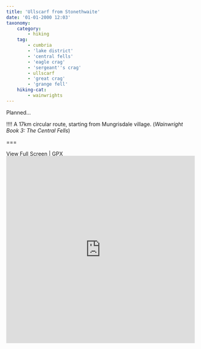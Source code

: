 ```yaml
---
title: 'Ullscarf from Stonethwaite'
date: '01-01-2000 12:03'
taxonomy:
    category:
        - hiking
    tag:
        - cumbria
        - 'lake district'
        - 'central fells'
        - 'eagle crag'
        - 'sergeant''s crag'
        - ullscarf
        - 'great crag'
        - 'grange fell'
    hiking-cat:
        - wainwrights
---
```


Planned...

!!!! A 17km circular route, starting from Mungrisdale village. (*Wainwright Book 3: The Central Fells*)

===

[View Full Screen](https://map.mootparadox.com/full/ullscarf-plan) | [GPX](https://map.mootparadox.com/gpx/ullscarf-plan)  
<p><iframe src="https://map.mootparadox.com/embed/ullscarf-plan" height="500" width="100%" style="border:none; margin-top:-1.2em;"></iframe></p>